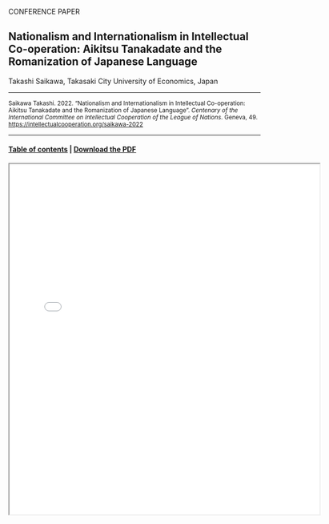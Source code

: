 CONFERENCE PAPER

## Nationalism and Internationalism in Intellectual Co-operation: Aikitsu Tanakadate and the Romanization of Japanese Language

Takashi Saikawa, Takasaki City University of Economics, Japan

<hr>

<small>Saikawa Takashi. 2022. “Nationalism and Internationalism in Intellectual Co-operation: Aikitsu Tanakadate and the Romanization of Japanese Language”. _Centenary of the International Committee on Intellectual Cooperation of the League of Nations_. Geneva, 49. https://intellectualcooperation.org/saikawa-2022</small>

<hr>

#### [Table of contents](url) |  [Download the PDF](url) 

<iframe src="files/" width="620px" height="700px">

  
  
